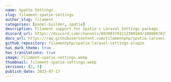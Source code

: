 ```yaml
---
name: Spatie Settings
slug: filament-spatie-settings
author_slug: filament
categories: [panel-builder, spatie]
description: Filament support for Spatie's Laravel Settings package.
discord_url: https://discord.com/channels/883083792112300104/1080807837833384017
docs_url: https://raw.githubusercontent.com/filamentphp/spatie-laravel-settings-plugin/3.x/README.md
github_repository: filamentphp/spatie-laravel-settings-plugin
has_dark_theme: true
has_translations: true
image: filament-spatie-settings.webp
thumbnail: filament-spatie-settings.webp
versions: [2, 3]
publish_date: 2023-07-17
---
```

